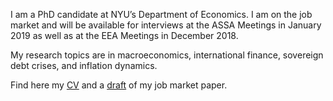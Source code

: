 I am a PhD candidate at NYU’s Department of Economics. I am on the job market and will be available for interviews at the ASSA Meetings in January 2019 as well as at the EEA Meetings in December 2018.

My research topics are in macroeconomics, international finance, sovereign debt crises, and inflation dynamics.

Find here my [CV](https://drive.google.com/file/d/14Yimriq4uOen_k-KuCq1pAFy9ZpeVSuq/view) and a [draft](https://qurufinwe.github.io/resources/JMP_Roldan.pdf) of my job market paper.
